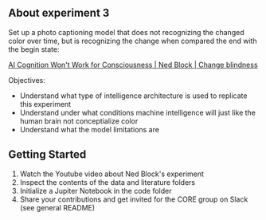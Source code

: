 
<!-- ABOUT THE PROJECT -->
## About experiment 3

Set up a photo captioning model that does not recognizing the changed color over time, but is recognizing the change when compared the end with the begin state: 

[AI Cognition Won't Work for Consciousness | Ned Block | Change blindness](https://www.youtube.com/watch?v=fjbWr3ODbAo&feature=youtu.be&t=665)
   
Objectives:
- Understand what type of intelligence architecture is used to replicate this experiment
- Understand under what conditions machine intelligence will just like the human brain not conceptialize color 
- Understand what the model limitations are

<!-- GETTING STARTED -->
## Getting Started

1. Watch the Youtube video about Ned Block's experiment
2. Inspect the contents of the data and literature folders
3. Initialize a Jupiter Notebook in the code folder
4. Share your contributions and get invited for the CORE group on Slack (see general README)







